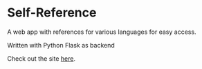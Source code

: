 # Self-Reference
A web app with references for various languages for easy access.

Written with Python Flask as backend

Check out the site [here](https://david-saah.github.io/cipher-reference).
